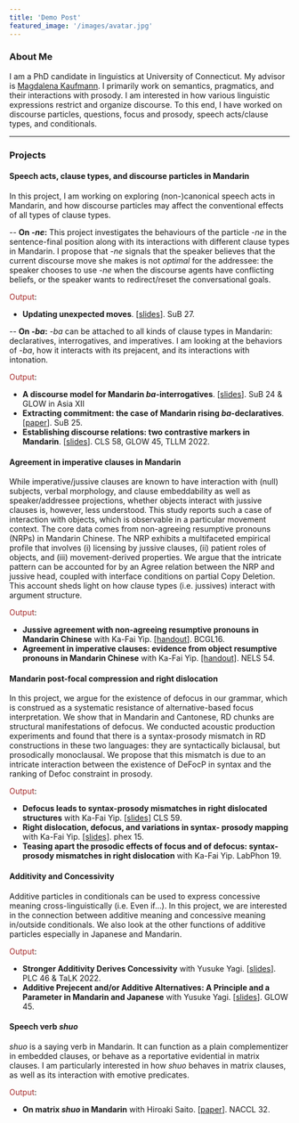 ```yaml
---
title: 'Demo Post'
featured_image: '/images/avatar.jpg'
---
```


### About Me

I am a PhD candidate in linguistics at University of Connecticut. My advisor is [Magdalena Kaufmann](https://magdalena-kaufmann.uconn.edu/). I primarily work on semantics, pragmatics, and their interactions with prosody. I am interested in how various linguistic expressions restrict and organize discourse. To this end, I have worked on discourse particles, questions, focus and prosody, speech acts/clause types, and conditionals.

---

### Projects

#### Speech acts, clause types, and discourse particles in Mandarin

In this project, I am working on exploring (non-)canonical speech acts in Mandarin, and how discourse particles may affect the conventional effects of all types of clause types.

-- **On *-ne*:** This project investigates the behaviours of the particle *-ne* in the sentence-final position along with its interactions with different clause types in Mandarin. I propose that *-ne* signals that the speaker believes that the current discourse move she makes is not *optimal* for the addressee: the speaker chooses to use *-ne* when the discourse agents have conflicting beliefs, or the speaker wants to redirect/reset the conversational goals.

<span style="color:Brown">Output</span>:

* **Updating unexpected moves**. [[slides](https://drive.google.com/file/d/1EiSpjRwFlxNxh150-9PXUCwQx34fjhq3/view?usp=sharing)]. SuB 27.

-- **On *-ba*:** *-ba* can be attached to all kinds of clause types in Mandarin: declaratives, interrogatives, and imperatives. I am looking at the behaviors of *-ba*, how it interacts with its prejacent, and its interactions with intonation.

<span style="color:Brown">Output</span>:

* **A discourse model for Mandarin *ba*-interrogatives**. \[[slides](https://drive.google.com/open?id=1FVLrZuB1UWb8gKZsTLl51EWy0KZ9eT0W)\]. SuB 24 & GLOW in Asia XII
* **Extracting commitment: the case of Mandarin rising *ba*-declaratives**. [[paper](https://drive.google.com/file/d/1-miLwqCstd5w8V_I-QjA3jxoVjCb0INp/view?usp=sharing)]. SuB 25.
* **Establishing discourse relations: two contrastive markers in Mandarin**. [[slides](https://drive.google.com/file/d/1VdqkscXZj5rjWuJlkzz_ykWFjc03P4c2/view?usp=sharing)]. CLS 58, GLOW 45, TLLM 2022.

#### Agreement in imperative clauses in Mandarin

While imperative/jussive clauses are known to have interaction with (null) subjects, verbal morphology, and clause embeddability as well as speaker/addressee projections, whether objects interact with jussive clauses is, however, less understood. This study reports such a case of interaction with objects, which is observable in a particular movement context. The core data comes from non-agreeing resumptive pronouns (NRPs) in Mandarin Chinese. The NRP exhibits a multifaceted empirical profile that involves (i) licensing by jussive clauses, (ii) patient roles of objects, and (iii) movement-derived properties. We argue that the intricate pattern can be accounted for by an Agree relation between the NRP and jussive head, coupled with interface conditions on partial Copy Deletion. This account sheds light on how clause types (i.e. jussives) interact with argument structure.

<span style="color:Brown">Output</span>:
* **Jussive agreement with non-agreeing resumptive pronouns in Mandarin Chinese** with Ka-Fai Yip. [[handout]](https://drive.google.com/file/d/1Wm1hHw6xy4Xt764juKBXdhJD64uzYZ0m/view?usp=drive_link). BCGL16.
* **Agreement in imperative clauses: evidence from object resumptive pronouns in Mandarin Chinese** with Ka-Fai Yip. [[handout]](https://drive.google.com/file/d/1LI8Zoa1XO5Phh3mWVPaXeCMoJ4zaSqLm/view?usp=sharing). NELS 54.

#### Mandarin post-focal compression and right dislocation

In this project, we argue for the existence of defocus in our grammar, which is construed as a systematic resistance of alternative-based focus interpretation. We show that in Mandarin and Cantonese, RD chunks are structural manifestations of defocus. We conducted acoustic production experiments and found that there is a syntax-prosody mismatch in RD constructions in these two languages: they are syntactically biclausal, but prosodically monoclausal. We propose that this mismatch is due to an intricate interaction between the existence of DeFocP in syntax and the ranking of Defoc constraint in prosody.

<span style="color:Brown">Output</span>:

* **Defocus leads to syntax-prosody mismatches in right dislocated structures** with Ka-Fai Yip. [[slides]](https://drive.google.com/file/d/1IW5sZdUx-TvVgbcI1us0q7tCV34zOBDe/view?usp=drive_link) CLS 59.
* **Right dislocation, defocus, and variations in syntax- prosody mapping** with Ka-Fai Yip. [[slides]](https://drive.google.com/file/d/1jI_p-ISSFVlGNH2RzKlTI08XxX68BOPK/view?usp=sharing). phex 15.
* **Teasing apart the prosodic effects of focus and of defocus: syntax-prosody mismatches in right dislocation** with Ka-Fai Yip. LabPhon 19.

#### Additivity and Concessivity

Additive particles in conditionals can be used to express concessive meaning cross-linguistically (i.e. Even if…). In this project, we are interested in the connection between additive meaning and concessive meaning in/outside conditionals. We also look at the other functions of additive particles especially in Japanese and Mandarin.

<span style="color:Brown">Output</span>:

* **Stronger Additivity Derives Concessivity** with Yusuke Yagi. [[slides](https://drive.google.com/file/d/1bRAhVIukYbgavSnfV0kiZ6PWKLQQprzs/view?usp=sharing)]. PLC 46 & TaLK 2022.
* **Additive Prejecent and/or Additive Alternatives: A Principle and a Parameter in Mandarin and Japanese** with Yusuke Yagi. [[slides](https://drive.google.com/file/d/1wOp23tDGXx7fyasy0I32kPAflgJ7-5s-/view?usp=sharing)]. GLOW 45.

#### Speech verb *shuo*

*shuo* is a saying verb in Mandarin. It can function as a plain complementizer in embedded clauses, or behave as a reportative evidential in matrix clauses. I am particularly interested in how *shuo* behaves in matrix clauses, as well as its interaction with emotive predicates.

<span style="color:Brown">Output</span>:

* **On matrix *shuo* in Mandarin** with Hiroaki Saito. [[paper](https://drive.google.com/file/d/1gcIVDTCM3hJLIh7_hPLg2XlZh7TG6DOo/view?usp=sharing)]. NACCL 32.
